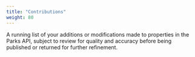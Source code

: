 ```yaml
---
title: "Contributions"
weight: 80
---
```


A running list of your additions or modifications made to properties in the Parks API, subject to review for quality and accuracy before being published or returned for further refinement.